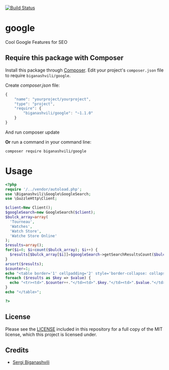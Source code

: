 [![Build Status](https://travis-ci.org/biganashvili/google.svg?branch=master)](https://travis-ci.org/biganashvili/google/)

# google
Cool Google Features for SEO
## Require this package with Composer
Install this package through [Composer](https://getcomposer.org/).
Edit your project's `composer.json` file to require
`biganashvili/google`.

Create *composer.json* file:
```js
{
    "name": "yourproject/yourproject",
    "type": "project",
    "require": {
        "biganashvili/google": "~1.1.0"
    }
}
```
And run composer update

**Or** run a command in your command line:

```
composer require biganashvili/google
```
# Usage
```php
<?php
require '/../vendor/autoload.php';
use \Biganashvili\Google\GoogleSearch;
use \GuzzleHttp\Client;

$client=New Client();
$googleSearch=new GoogleSearch($client);
$bulck_array=array(
  'Tourneau',
  'Watches',
  'Watch Store',
  'Watche Store Online'
);
$results=array();
for($i=0; $i<count($bulck_array); $i++) {
  $results[$bulck_array[$i]]=$googleSearch->getSearchResultsCount($bulck_array[$i]);
}
arsort($results);
$counter=1;
echo "<table border='1' cellpadding='2' style='border-collapse: collapse;'>";
foreach ($results as $key => $value) {
  echo "<tr><td>".$counter++."</td><td>".$key."</td><td>".$value."</td></tr>";
}
echo "</table>";

?>
```
## License

Please see the [LICENSE](LICENSE.md) included in this repository for a full copy of the MIT license,
which this project is licensed under.

## Credits

- [Sergi Biganashvili](https://github.com/biganashvili)
